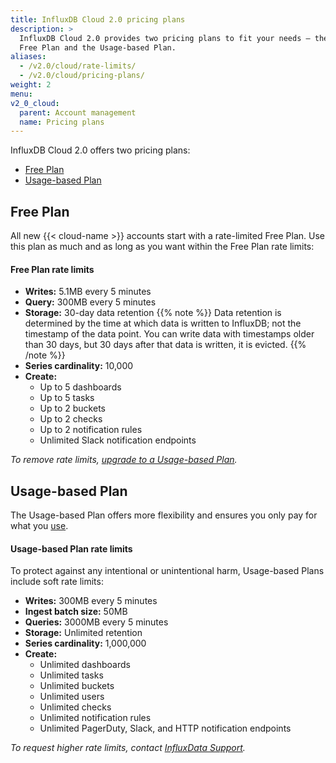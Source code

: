 ```yaml
---
title: InfluxDB Cloud 2.0 pricing plans
description: >
  InfluxDB Cloud 2.0 provides two pricing plans to fit your needs – the rate-limited
  Free Plan and the Usage-based Plan.
aliases:
  - /v2.0/cloud/rate-limits/
  - /v2.0/cloud/pricing-plans/
weight: 2
menu:
v2_0_cloud:
  parent: Account management
  name: Pricing plans
---
```


InfluxDB Cloud 2.0 offers two pricing plans:

- [Free Plan](#free-plan)
- [Usage-based Plan](#usage-based-plan)

<!--To estimate your projected usage costs, use the [InfluxDB Cloud 2.0 pricing calculator](/v2.0/cloud/pricing-calculator/). -->

## Free Plan

All new {{< cloud-name >}} accounts start with a rate-limited Free Plan.
Use this plan as much and as long as you want within the Free Plan rate limits:

#### Free Plan rate limits

- **Writes:** 5.1MB every 5 minutes
- **Query:** 300MB every 5 minutes
- **Storage:** 30-day data retention
{{% note %}}
Data retention is determined by the time at which data is written to InfluxDB; not the timestamp of the data point. You can write data with timestamps older than 30 days, but 30 days after that data is written, it is evicted.
{{% /note %}}
- **Series cardinality:** 10,000
- **Create:**
  - Up to 5 dashboards
  - Up to 5 tasks
  - Up to 2 buckets
  - Up to 2 checks
  - Up to 2 notification rules
  - Unlimited Slack notification endpoints


_To remove rate limits, [upgrade to a Usage-based Plan](/v2.0/cloud/account-management/upgrade-to-usage-based-plan/)._

## Usage-based Plan

The Usage-based Plan offers more flexibility and ensures you only pay for what you [use](/v2.0/cloud/account-management/data-usage/).

#### Usage-based Plan rate limits

To protect against any intentional or unintentional harm, Usage-based Plans include soft rate limits:

- **Writes:** 300MB every 5 minutes
- **Ingest batch size:** 50MB
- **Queries:** 3000MB every 5 minutes
- **Storage:** Unlimited retention
- **Series cardinality:** 1,000,000
- **Create:**
  - Unlimited dashboards
  - Unlimited tasks
  - Unlimited buckets
  - Unlimited users
  - Unlimited checks
  - Unlimited notification rules
  - Unlimited PagerDuty, Slack, and HTTP notification endpoints

_To request higher rate limits, contact [InfluxData Support](mailto:support@influxdata.com)._
